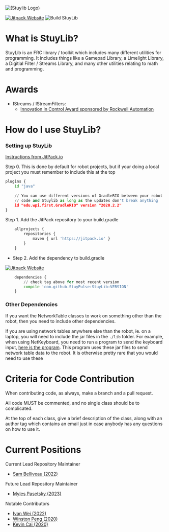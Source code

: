 ![(Stuylib Logo)](https://github.com/StuyPulse/StuyLib/raw/main/pictures/StuyLib%20Banner.png)

[![Jitpack Website](https://jitpack.io/v/StuyPulse/StuyLib.svg)](https://jitpack.io/#StuyPulse/StuyLib) ![Build StuyLib](https://github.com/StuyPulse/StuyLib/workflows/Build%20StuyLib/badge.svg)

# What is StuyLib?

StuyLib is an FRC library / toolkit which includes many different utilities for programming. It includes things like a Gamepad Library, a Limelight Library, a Digitial Filter / Streams Library, and many other utilities relating to math and programming.

# Awards

- IStreams / IStreamFilters: 
	- [Innovation in Control Award sponsored by Rockwell Automation](https://www.thebluealliance.com/event/2020scmb#awards)

# How do I use StuyLib?

### Setting up StuyLib

[Instructions from JitPack.io](https://jitpack.io/#StuyPulse/StuyLib)

Step 0. This is done by default for robot projects, but if your doing a local project you must remember to include this at the top
```python
plugins {
    id "java"
    
    // You can use different versions of GradleRIO between your robot
    // code and Stuylib as long as the updates don't break anything
    id "edu.wpi.first.GradleRIO" version "2020.2.2"
}
```

Step 1. Add the JitPack repository to your build.gradle

```python
	allprojects {
		repositories {
			maven { url 'https://jitpack.io' }
		}
	}
```

 - Step 2. Add the dependency to build.gradle
 
 [![Jitpack Website](https://jitpack.io/v/StuyPulse/StuyLib.svg)](https://jitpack.io/#StuyPulse/StuyLib)
```python
	dependencies {
	    // check tag above for most recent version
	    compile 'com.github.StuyPulse:StuyLib:VERSION'
	}
```


### Other Dependencies

If you want the NetworkTable classes to work on something other than the robot, then you need to include other dependencies.

If you are using network tables anywhere else than the robot, ie. on a laptop, you will need to include the jar files in the `./lib` folder. For example, when using NetKeyboard, you need to run a program to send the keyboard input, [here is the program](https://github.com/Sam-Belliveau/NetworkKeyboardServer). This program uses these jar files to send network table data to the robot. It is otherwise pretty rare that you would need to use these

# Criteria for Code Contribution

When contributing code, as always, make a branch and a pull request.

All code MUST be commented, and no single class should be to complicated.

At the top of each class, give a brief description of the class, along with an author tag which contains an email just in case anybody has any questions on how to use it.

# Current Positions

Current Lead Repository Maintainer

 - [Sam Belliveau (2022)](https://github.com/Sam-Belliveau)

Future Lead Repository Maintainer

 - [Myles Pasetsky (2023)](https://github.com/selym3)

Notable Contributors

 - [Ivan Wei (2022)](https://github.com/iwei20)
 - [Winston Peng (2020)](https://github.com/CreativePenguin)
 - [Kevin Cai (2020)](https://github.com/Kevin16777126)
